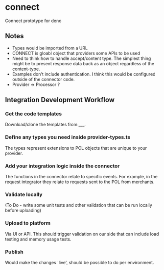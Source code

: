 # connect
Connect prototype for deno

## Notes

- Types would be imported from a URL
- CONNECT is gloabl object that providers some APIs to be used
- Need to think how to handle accept/content type. The simplest thing might be to present response data back as an object regardless of the content-type.
- Examples don't include authentication. I think this would be configured outside of the connector code.
- Provider => Processor ?

## Integration Development Workflow

### Get the code templates

Download/clone the templates from ___. 

### Define any types you need inside provider-types.ts

The types represent extensions to POL objects that are unique to your provider.

### Add your integration logic inside the connector

The functions in the connector relate to specific events. For example, in the request integrator they relate to requests sent to the POL from merchants.

### Validate locally

(To Do - write some unit tests and other validation that can be run locally before uploading)

### Upload to platform

Via UI or API. This should trigger validation on our side that can include load testing and memory usage tests.

### Publish

Would make the changes 'live', should be possible to do per environment.

